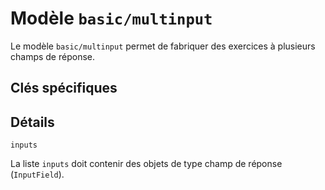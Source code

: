 # Modèle `basic/multinput`

Le modèle `basic/multinput` permet de fabriquer des exercices à plusieurs champs de réponse.

## Clés spécifiques

## Détails

`inputs`

La liste `inputs` doit contenir des objets de type champ de réponse (`InputField`).
